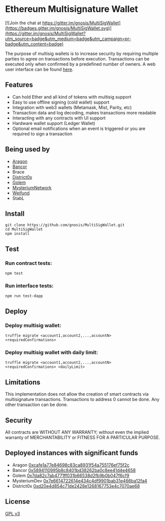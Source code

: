 Ethereum Multisignature Wallet
===================

[![Join the chat at https://gitter.im/gnosis/MultiSigWallet](https://badges.gitter.im/gnosis/MultiSigWallet.svg)](https://gitter.im/gnosis/MultiSigWallet?utm_source=badge&utm_medium=badge&utm_campaign=pr-badge&utm_content=badge)

The purpose of multisig wallets is to increase security by requiring multiple parties to agree on transactions before execution. Transactions can be executed only when confirmed by a predefined number of owners. A web user interface can be found [here](/dapp).

Features
-------------

- Can hold Ether and all kind of tokens with multisig support
- Easy to use offline signing (cold wallet) support
- Integration with web3 wallets (Metamask, Mist, Parity, etc)
- Transaction data and log decoding, makes transactions more readable
- Interacting with any contracts with UI support
- Hardware wallet support (Ledger Wallet)
- Optional email notifications when an event is triggered or you are required to sign a transaction

Being used by
-------------
- [Aragon](https://aragon.one/)
- [Bancor](https://www.bancor.network/)
- Brace
- [District0x](https://district0x.io/)
- [Golem](https://golem.network/)
- [MysteriumNetwork](https://mysterium.network/)
- [Weifund](http://weifund.io/)
- StabL

Install
-------------
```
git clone https://github.com/gnosis/MultiSigWallet.git
cd MultiSigWallet
npm install
```

Test
-------------
### Run contract tests:
```
npm test
```
### Run interface tests:
```
npm run test-dapp
```

Deploy
-------------
### Deploy multisig wallet:
```
truffle migrate <account1,account2,...,accountN> <requiredConfirmations>
```
### Deploy multisig wallet with daily limit:
```
truffle migrate <account1,account2,...,accountN> <requiredConfirmations> <dailyLimit>
```

Limitations
-------------
This implementation does not allow the creation of smart contracts via multisignature transactions.
Transactions to address 0 cannot be done. Any other transaction can be done.

Security
-------------
All contracts are WITHOUT ANY WARRANTY; without even the implied warranty of MERCHANTABILITY or FITNESS FOR A PARTICULAR PURPOSE.

Deployed instances with significant funds
-------------
- Aragon [0xcafe1a77e84698c83ca8931f54a755176ef75f2c](https://etherscan.io/address/0xcafe1a77e84698c83ca8931f54a755176ef75f2c)
- Bancor [0x5894110995b8c8401bd38262ba0c8ee41d4e4658](https://etherscan.io/address/0x5894110995b8c8401bd38262ba0c8ee41d4e4658)
- Golem [0x7da82c7ab4771ff031b66538d2fb9b0b047f6cf9](https://etherscan.io/address/0x7da82c7ab4771ff031b66538d2fb9b0b047f6cf9)
- MysteriumDev [0x7e6614722614e434c4df9901bab31e466ba12fa4](https://etherscan.io/address/0x7e6614722614e434c4df9901bab31e466ba12fa4)
- District0x [0xd20e4d854c71de2428e1268167753e4c7070ae68](https://etherscan.io/address/0xd20e4d854c71de2428e1268167753e4c7070ae68)

License
-------------
[GPL v3](https://www.gnu.org/licenses/gpl-3.0.txt)
